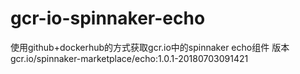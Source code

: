 # gcr-io-spinnaker-echo
使用github+dockerhub的方式获取gcr.io中的spinnaker echo组件
版本gcr.io/spinnaker-marketplace/echo:1.0.1-20180703091421
